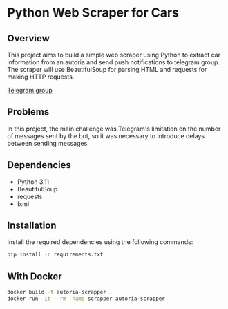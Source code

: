# Python Web Scraper for Cars

## Overview
This project aims to build a simple web scraper using Python to extract car information from an autoria and send push notifications to telegram group. The scraper will use BeautifulSoup for parsing HTML and requests for making HTTP requests.


[Telegram group](https://t.me/+-BiJ5dIwUyNiMGZi)

## Problems
In this project, the main challenge was Telegram's limitation on the number of messages sent by the bot, so it was necessary to introduce delays between sending messages.

## Dependencies
- Python 3.11
- BeautifulSoup
- requests
- lxml

## Installation
Install the required dependencies using the following commands:

```bash
pip install -r requirements.txt
```

## With Docker
```bash
docker build -t autoria-scrapper .
docker run -it --rm -name scrapper autoria-scrapper
```
